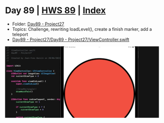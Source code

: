 # Day 89 | [HWS 89](https://www.hackingwithswift.com/100/89) | [Index](https://github.com/jeanyvesgarcin/100DaysOfSwift/blob/main/README.md)

- Folder: [Day89 - Project27](https://github.com/jeanyvesgarcin/100DaysOfSwift/tree/main/Day89%20-%20Project27)
- Topics: Challenge, rewriting loadLevel(), create a finish marker, add a teleport
- [Day89 - Project27/Day89 - Project27/ViewController.swift](https://github.com/jeanyvesgarcin/100DaysOfSwift/blob/119f6aba09081f8396c07e4a1015698d7a9d8cfa/Day89%20-%20Project27/Day89%20-%20Project27/ViewController.swift)

![Day89 - Project27](https://github.com/jeanyvesgarcin/100DaysOfSwift/blob/119f6aba09081f8396c07e4a1015698d7a9d8cfa/Images/Day89%20-%20Project27.gif)

